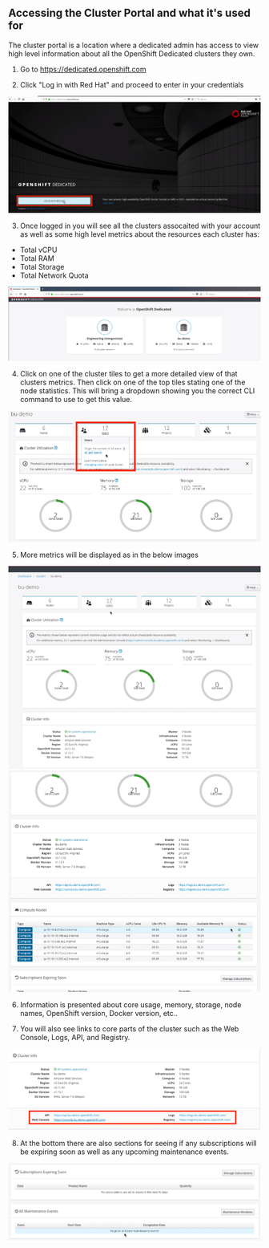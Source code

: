 ## Accessing the Cluster Portal and what it's used for

The cluster portal is a location where a dedicated admin has access to view high level information about all the OpenShift Dedicated clusters they own. 

1. Go to https://dedicated.openshift.com

2. Click "Log in with Red Hat" and proceed to enter in your credentials

![Cluster Portal](/images/ClusterPortalLogin.png)

3. Once logged in you will see all the clusters assocaited with your account as well as some high level metrics about the resources each cluster has:

- Total vCPU
- Total RAM
- Total Storage
- Total Network Quota

![Clusters Available](/images/ClustersAvailable.png)

4. Click on one of the cluster tiles to get a more detailed view of that clusters metrics.  Then click on one of the top tiles stating one of the node statistics.  This will bring a dropdown showing you the correct CLI command to use to get this value.

![ClusterInfoCommand](/images/ClusterInfoCommand.png)

5. More metrics will be displayed as in the below images

![Cluster Details](/images/ClusterDetails1.png)
![Cluster Details](/images/ClusterDetails2.png)

6. Information is presented about core usage, memory, storage, node names, OpenShift version, Docker version, etc..

7. You will also see links to core parts of the cluster such as the Web Console, Logs, API, and Registry.

![Cluster Links](/images/ClusterPortalLinks.png)

8. At the bottom there are also sections for seeing if any subscriptions will be expiring soon as well as any upcoming maintenance events.

![Cluster Sub Maint](/images/ClusterSubMaint.png)
